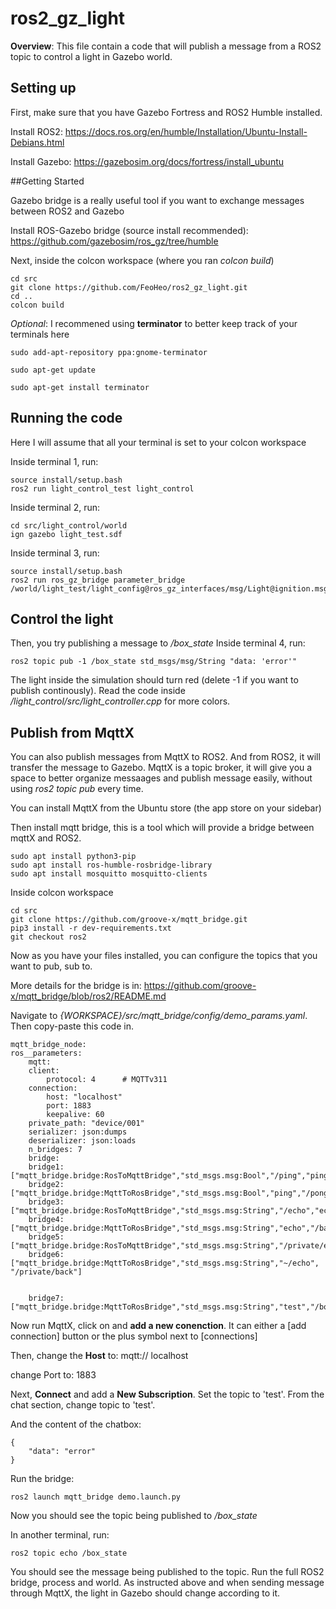 # ros2_gz_light
**Overview**: This file contain a code that will publish a message from a ROS2 topic to control a light in Gazebo world.


## Setting up
First, make sure that you have Gazebo Fortress and ROS2 Humble installed.

Install ROS2: https://docs.ros.org/en/humble/Installation/Ubuntu-Install-Debians.html

Install Gazebo: https://gazebosim.org/docs/fortress/install_ubuntu

##Getting Started

Gazebo bridge is a really useful tool if you want to exchange messages between ROS2 and Gazebo

Install ROS-Gazebo bridge (source install recommended): https://github.com/gazebosim/ros_gz/tree/humble


Next, inside the colcon workspace (where you ran *colcon build*)

    cd src
    git clone https://github.com/FeoHeo/ros2_gz_light.git
    cd ..
    colcon build

*Optional*: I recommened using **terminator** to better keep track of your terminals here

    sudo add-apt-repository ppa:gnome-terminator

    sudo apt-get update

    sudo apt-get install terminator

## Running the code
Here I will assume that all your terminal is set to your colcon workspace

Inside terminal 1, run:

    source install/setup.bash
    ros2 run light_control_test light_control

Inside terminal 2, run:

    cd src/light_control/world
    ign gazebo light_test.sdf

Inside terminal 3, run:

    source install/setup.bash
    ros2 run ros_gz_bridge parameter_bridge /world/light_test/light_config@ros_gz_interfaces/msg/Light@ignition.msgs.Light

## Control the light

Then, you try publishing a message to */box_state*
Inside terminal 4, run:

    ros2 topic pub -1 /box_state std_msgs/msg/String "data: 'error'"

The light inside the simulation should turn red (delete -1 if you want to publish continously). Read the code inside */light_control/src/light_controller.cpp* for more colors.


## Publish from MqttX

You can also publish messages from MqttX to ROS2. And from ROS2, it will transfer the message to Gazebo. MqttX is a topic broker, it will give you a space to better organize messaages and publish message easily, without using *ros2 topic pub* every time.

You can install MqttX from the Ubuntu store (the app store on your sidebar)

Then install mqtt bridge, this is a tool which will provide a bridge between mqttX and ROS2.

    sudo apt install python3-pip
    sudo apt install ros-humble-rosbridge-library
    sudo apt install mosquitto mosquitto-clients

Inside colcon workspace

    cd src
    git clone https://github.com/groove-x/mqtt_bridge.git
    pip3 install -r dev-requirements.txt
    git checkout ros2

Now as you have your files installed, you can configure the topics that you want to pub, sub to.

More details for the bridge is in: https://github.com/groove-x/mqtt_bridge/blob/ros2/README.md 

Navigate to *{WORKSPACE}/src/mqtt_bridge/config/demo_params.yaml*. Then copy-paste this code in.

    mqtt_bridge_node:
    ros__parameters:
        mqtt:
        client:
            protocol: 4      # MQTTv311
        connection:
            host: "localhost"
            port: 1883
            keepalive: 60
        private_path: "device/001"
        serializer: json:dumps
        deserializer: json:loads
        n_bridges: 7
        bridge:
        bridge1: ["mqtt_bridge.bridge:RosToMqttBridge","std_msgs.msg:Bool","/ping","ping"]
        bridge2: ["mqtt_bridge.bridge:MqttToRosBridge","std_msgs.msg:Bool","ping","/pong"]
        bridge3: ["mqtt_bridge.bridge:RosToMqttBridge","std_msgs.msg:String","/echo","echo"]
        bridge4: ["mqtt_bridge.bridge:MqttToRosBridge","std_msgs.msg:String","echo","/back"]
        bridge5: ["mqtt_bridge.bridge:RosToMqttBridge","std_msgs.msg:String","/private/echo","~/echo"]
        bridge6: ["mqtt_bridge.bridge:MqttToRosBridge","std_msgs.msg:String","~/echo", "/private/back"]


        bridge7: ["mqtt_bridge.bridge:MqttToRosBridge","std_msgs.msg:String","test","/box_state"]

Now run MqttX, click on and **add a new conenction**. It can either a [add connection] button or the plus symbol next to [connections]

Then, change the **Host** to: mqtt:// localhost

change Port to: 1883

Next, **Connect** and add a **New Subscription**. Set the topic to 'test'. From the chat section, change topic to 'test'.

And the content of the chatbox:

    {
        "data": "error"
    }

Run the bridge:

    ros2 launch mqtt_bridge demo.launch.py

Now you should see the topic being published to */box_state*

In another terminal, run:

    ros2 topic echo /box_state

You should see the message being published to the topic. Run the full ROS2 bridge, process and world. As instructed above and when sending message through MqttX, the light in Gazebo should change according to it.

